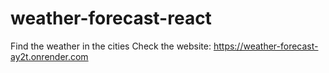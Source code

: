# weather-forecast-react
Find the weather in the cities
Check the website: https://weather-forecast-ay2t.onrender.com
